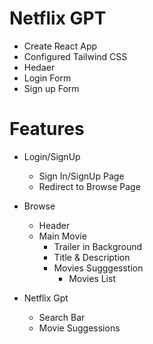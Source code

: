 # Netflix GPT
- Create React App
- Configured Tailwind CSS
- Hedaer
- Login Form
- Sign up Form

# Features
- Login/SignUp
    - Sign In/SignUp Page
    - Redirect to Browse Page
- Browse
  - Header
  - Main Movie
    - Trailer in Background
    - Title & Description
    - Movies Sugggesstion
       - Movies List

- Netflix Gpt
  - Search Bar
  - Movie Suggessions